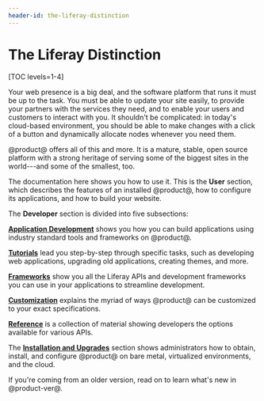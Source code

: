 ```yaml
---
header-id: the-liferay-distinction
---
```


# The Liferay Distinction

[TOC levels=1-4]

Your web presence is a big deal, and the software platform that runs it must be
up to the task. You must be able to update your site easily, to provide your
partners with the services they need, and to enable your users and customers to
interact with you. It shouldn't be complicated: in today's cloud-based
environment, you should be able to make changes with a click of a button and
dynamically allocate nodes whenever you need them. 

@product@ offers all of this and more. It is a mature, stable, open source
platform with a strong heritage of serving some of the biggest sites in the
world---and some of the smallest, too. 

The documentation here shows you how to use it. This is the
**User** section,
which describes the features of an installed @product@, how to configure its
applications, and how to build your website. 

The **Developer** section is divided into five subsections: 

[**Application Development**](/docs/7-2/appdev/-/knowledge_base/a/application-development) shows you how you can build applications using
industry standard tools and frameworks on @product@. 

[**Tutorials**](/docs/7-2/tutorials/-/knowledge_base/t/developer-tutorials) lead you step-by-step through specific tasks, such as developing
web applications, upgrading old applications, creating themes, and more. 

[**Frameworks**](/docs/7-2/frameworks/-/knowledge_base/f/frameworks) show you all the Liferay APIs and development frameworks you can
use in your applications to streamline development. 

[**Customization**](/docs/7-2/customization/-/knowledge_base/c/liferay-customization) explains the myriad of ways @product@ can be customized to
your exact specifications. 

[**Reference**](/docs/7-2/reference/-/knowledge_base/r/developer-reference) is a collection of material showing developers the options
available for various APIs. 

The [**Installation and Upgrades**](https://learn.liferay.com/dxp/latest/en/installation-and-upgrades.html) section shows administrators how to obtain, install, and
configure @product@ on bare metal, virtualized environments, and the cloud. 

If you're coming from an older version, read on to learn what's new in
@product-ver@. 
